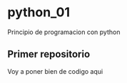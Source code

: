 # python_01
Principio de programacion con python

## Primer repositorio

Voy a poner bien de codigo aqui
